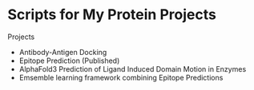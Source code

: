 # Scripts for My Protein Projects

Projects
- Antibody-Antigen Docking
- Epitope Prediction (Published)
- AlphaFold3 Prediction of Ligand Induced Domain Motion in Enzymes 
- Emsemble learning framework combining Epitope Predictions
